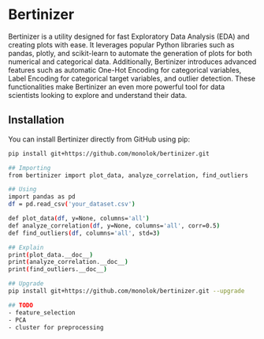 # Bertinizer

Bertinizer is a utility designed for fast Exploratory Data Analysis (EDA) and creating plots with ease. It leverages popular Python libraries such as pandas, plotly, and scikit-learn to automate the generation of plots for both numerical and categorical data. Additionally, Bertinizer introduces advanced features such as automatic One-Hot Encoding for categorical variables, Label Encoding for categorical target variables, and outlier detection. These functionalities make Bertinizer an even more powerful tool for data scientists looking to explore and understand their data.

## Installation

You can install Bertinizer directly from GitHub using pip:

```bash
pip install git+https://github.com/monolok/bertinizer.git

## Importing
from bertinizer import plot_data, analyze_correlation, find_outliers

## Using
import pandas as pd
df = pd.read_csv('your_dataset.csv')

def plot_data(df, y=None, columns='all')
def analyze_correlation(df, y=None, columns='all', corr=0.5)
def find_outliers(df, columns='all', std=3)

## Explain
print(plot_data.__doc__)
print(analyze_correlation.__doc__)
print(find_outliers.__doc__)

## Upgrade
pip install git+https://github.com/monolok/bertinizer.git --upgrade

## TODO
- feature_selection
- PCA
- cluster for preprocessing